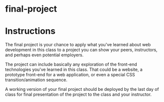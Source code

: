 # final-project

# Instructions

The final project is your chance to apply what you've learned about web development in this class to a project you can show your peers, instructors, and perhaps even potential employers.

The project can include basically any exploration of the front-end technologies you've learned in this class. That could be a website, a prototype front-end for a web application, or even a special CSS transition/animation sequence.

A working version of your final project should be deployed by the last day of class for final presentation of the project to the class and your instructor.

